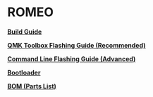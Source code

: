 # ROMEO

**[Build Guide](https://static1.squarespace.com/static/5c533d33348cd92b886e544d/t/5e767acd0ff82c232030b20b/1584822992123/ROMEO+BUILD+GUIDE.pdf)**

**[QMK Toolbox Flashing Guide (Recommended)](https://static1.squarespace.com/static/5c533d33348cd92b886e544d/t/5e73f6b325afdb570c7bbe6a/1584658100264/ROMEO+FLASHING+GUIDE.pdf)**

**[Command Line Flashing Guide (Advanced)](https://static1.squarespace.com/static/5c533d33348cd92b886e544d/t/5e73f6c5d50dac3992a99da3/1584658118097/ROMEO+FLASHING+GUIDE+-+COMMAND+LINE.pdf)**

**[Bootloader](./bootloader)**

**[BOM (Parts List)](https://octopart.com/bom-tool/7JrzAlX8)**